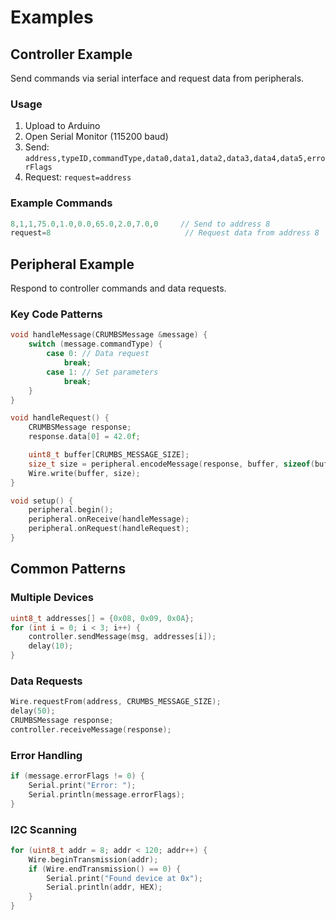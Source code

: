 # Examples

## Controller Example

Send commands via serial interface and request data from peripherals.

### Usage

1. Upload to Arduino
2. Open Serial Monitor (115200 baud)
3. Send: `address,typeID,commandType,data0,data1,data2,data3,data4,data5,errorFlags`
4. Request: `request=address`

### Example Commands

```cpp
8,1,1,75.0,1.0,0.0,65.0,2.0,7.0,0     // Send to address 8
request=8                              // Request data from address 8
```

## Peripheral Example

Respond to controller commands and data requests.

### Key Code Patterns

```cpp
void handleMessage(CRUMBSMessage &message) {
    switch (message.commandType) {
        case 0: // Data request
            break;
        case 1: // Set parameters
            break;
    }
}

void handleRequest() {
    CRUMBSMessage response;
    response.data[0] = 42.0f;

    uint8_t buffer[CRUMBS_MESSAGE_SIZE];
    size_t size = peripheral.encodeMessage(response, buffer, sizeof(buffer));
    Wire.write(buffer, size);
}

void setup() {
    peripheral.begin();
    peripheral.onReceive(handleMessage);
    peripheral.onRequest(handleRequest);
}
```

## Common Patterns

### Multiple Devices

```cpp
uint8_t addresses[] = {0x08, 0x09, 0x0A};
for (int i = 0; i < 3; i++) {
    controller.sendMessage(msg, addresses[i]);
    delay(10);
}
```

### Data Requests

```cpp
Wire.requestFrom(address, CRUMBS_MESSAGE_SIZE);
delay(50);
CRUMBSMessage response;
controller.receiveMessage(response);
```

### Error Handling

```cpp
if (message.errorFlags != 0) {
    Serial.print("Error: ");
    Serial.println(message.errorFlags);
}
```

### I2C Scanning

```cpp
for (uint8_t addr = 8; addr < 120; addr++) {
    Wire.beginTransmission(addr);
    if (Wire.endTransmission() == 0) {
        Serial.print("Found device at 0x");
        Serial.println(addr, HEX);
    }
}
```
